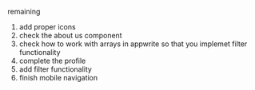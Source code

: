 remaining

1. add proper icons
2. check the about us component
3. check how to work with arrays in appwrite so that you implemet filter functionality
4. complete the profile
5. add filter functionality
6. finish mobile navigation
